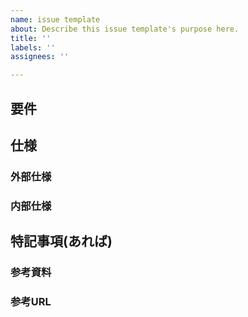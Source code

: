 ```yaml
---
name: issue template
about: Describe this issue template's purpose here.
title: ''
labels: ''
assignees: ''

---
```


## 要件

## 仕様

### 外部仕様

### 内部仕様

## 特記事項(あれば)

### 参考資料

### 参考URL
